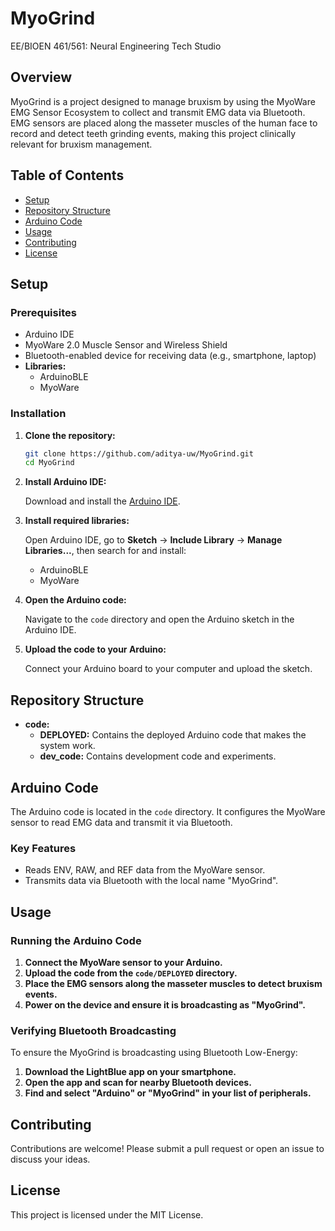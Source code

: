 # MyoGrind

EE/BIOEN 461/561: Neural Engineering Tech Studio

## Overview

MyoGrind is a project designed to manage bruxism by using the MyoWare EMG Sensor Ecosystem to collect and transmit EMG data via Bluetooth. EMG sensors are placed along the masseter muscles of the human face to record and detect teeth grinding events, making this project clinically relevant for bruxism management.

## Table of Contents

- [Setup](#setup)
- [Repository Structure](#repository-structure)
- [Arduino Code](#arduino-code)
- [Usage](#usage)
- [Contributing](#contributing)
- [License](#license)

## Setup

### Prerequisites

- Arduino IDE
- MyoWare 2.0 Muscle Sensor and Wireless Shield
- Bluetooth-enabled device for receiving data (e.g., smartphone, laptop)
- **Libraries:**
  - ArduinoBLE
  - MyoWare

### Installation

1. **Clone the repository:**

    ```bash
    git clone https://github.com/aditya-uw/MyoGrind.git
    cd MyoGrind
    ```

2. **Install Arduino IDE:**

    Download and install the [Arduino IDE](https://www.arduino.cc/en/software).

3. **Install required libraries:**

    Open Arduino IDE, go to **Sketch** -> **Include Library** -> **Manage Libraries...**, then search for and install:
    - ArduinoBLE
    - MyoWare

4. **Open the Arduino code:**

    Navigate to the `code` directory and open the Arduino sketch in the Arduino IDE.

5. **Upload the code to your Arduino:**

    Connect your Arduino board to your computer and upload the sketch.

## Repository Structure

- **code:**
  - **DEPLOYED:** Contains the deployed Arduino code that makes the system work.
  - **dev_code:** Contains development code and experiments.

## Arduino Code

The Arduino code is located in the `code` directory. It configures the MyoWare sensor to read EMG data and transmit it via Bluetooth.

### Key Features

- Reads ENV, RAW, and REF data from the MyoWare sensor.
- Transmits data via Bluetooth with the local name "MyoGrind".

## Usage

### Running the Arduino Code

1. **Connect the MyoWare sensor to your Arduino.**
2. **Upload the code from the `code/DEPLOYED` directory.**
3. **Place the EMG sensors along the masseter muscles to detect bruxism events.**
4. **Power on the device and ensure it is broadcasting as "MyoGrind".**

### Verifying Bluetooth Broadcasting

To ensure the MyoGrind is broadcasting using Bluetooth Low-Energy:

1. **Download the LightBlue app on your smartphone.**
2. **Open the app and scan for nearby Bluetooth devices.**
3. **Find and select "Arduino" or "MyoGrind" in your list of peripherals.**

## Contributing

Contributions are welcome! Please submit a pull request or open an issue to discuss your ideas.

## License

This project is licensed under the MIT License.
